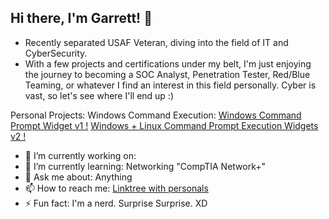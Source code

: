 ## Hi there, I'm Garrett! 👋

- Recently separated USAF Veteran, diving into the field of IT and CyberSecurity.
- With a few projects and certifications under my belt, I'm just enjoying the journey to becoming a SOC Analyst, Penetration Tester, Red/Blue Teaming, or whatever I find an interest in this field personally. Cyber is vast, so let's see where I'll end up :)


Personal Projects: 
Windows Command Execution:
[Windows Command Prompt Widget v1 !](https://github.com/GarrettCook115/App-1)
[Windows + Linux Command Prompt Execution Widgets v2 !](https://github.com/GarrettCook115/WebSite-Command-Prompt-Execution-APPS)

<!--
**GarrettCook115/GarrettCook115** is a ✨ _special_ ✨ repository because its `README.md` (this file) appears on your GitHub profile.

Here are some ideas to get you started:

- 🔭 I’m currently working on ...
- 🌱 I’m currently learning ...
- 👯 I’m looking to collaborate on ...
- 🤔 I’m looking for help with ...
- 💬 Ask me about ...
- 📫 How to reach me: ...
- 😄 Pronouns: ...
- ⚡ Fun fact: ...
-->


- 🔭 I’m currently working on: 
- 🌱 I’m currently learning: Networking "CompTIA Network+"
- 💬 Ask me about: Anything
- 📫 How to reach me: [Linktree with personals](https://linktr.ee/GarrettCook115)
- ⚡ Fun fact: I'm a nerd. Surprise Surprise. XD
